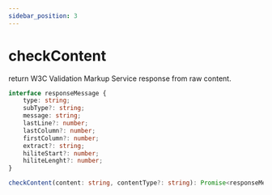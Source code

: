 ```yaml
---
sidebar_position: 3
---
```


# checkContent

return W3C Validation Markup Service response from raw content.

```ts
interface responseMessage {
    type: string;
    subType?: string;
    message: string;
    lastLine?: number;
    lastColumn?: number;
    firstColumn?: number;
    extract?: string;
    hiliteStart?: number;
    hiliteLenght?: number;
}

checkContent(content: string, contentType?: string): Promise<responseMessage[]>
```
